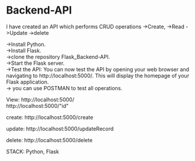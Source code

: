 # Backend-API
I have created an API which performs CRUD operations 
->Create, 
->Read 
->Update
->delete

->Install Python. </br>
->Install Flask. </br>
->clone the repository Flask_Backend-API. </br>
->Start the Flask server. </br>
->Test the API: You can now test the API by opening your web browser and navigating to http://localhost:5000/. This will display the homepage of your Flask application. </br>
-> you can use POSTMAN to test all operations. </br>

View: http://localhost:5000/ </br>
      http://localhost:5000/"id" </br>

create:  http://localhost:5000/create

update:  http://localhost:5000/updateRecord

delete:   http://localhost:5000/delete
      
      
STACK: Python, Flask 
